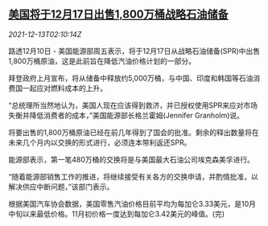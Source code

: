 <!--1639364463000-->
[美国将于12月17日出售1,800万桶战略石油储备](https://cn.reuters.com/article/us-spr-sale-1213-idCNKBS2IS04H)
------

<div><i>2021-12-13T02:10:14Z</i></div><p>路透12月10日 - 美国能源部周五表示，将于12月17日从战略石油储备(SPR)中出售1,800万桶原油，这是此前旨在降低汽油价格计划的一部分。</p><p>拜登政府上月宣布，将从储备中释放约5,000万桶，与中国、印度和韩国等石油消费国一起应对燃料成本的上升。</p><p>“总统理所当然地认为，美国人现在应该得到救济，并已授权使用SPR来应对市场失衡并降低消费者的成本，”美国能源部长格兰霍姆(Jennifer Granholm)说。</p><p>将要出售的1,800万桶原油已经在前几年得到了国会的批准。剩余的释出数量将在未来几个月内以交换的形式进行，必须连本带利返还SPR。</p><p>能源部表示，第一笔480万桶的交换将是与美国最大石油公司埃克森美孚进行。</p><p>“随着能源部销售工作的推进，将继续接受有关各方的交换申请，并酌情批准，以解决供应中断问题，”该部门表示。</p><p>根据美国汽车协会数据，美国零售汽油价格目前平均为每加仑3.33美元，是10月中旬以来最低价格。11月初价格一度达到每加仑3.42美元的峰值。(完)</p>
